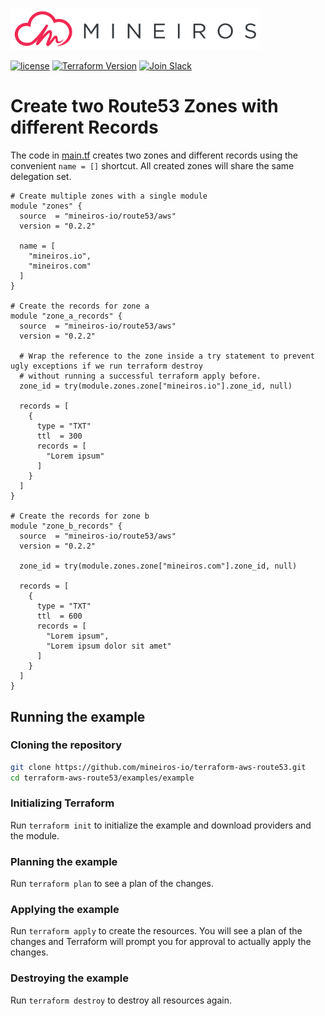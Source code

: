 [<img src="https://raw.githubusercontent.com/mineiros-io/brand/3bffd30e8bdbbde32c143e2650b2faa55f1df3ea/mineiros-primary-logo.svg" width="400"/>][homepage]

[![license][badge-license]][apache20]
[![Terraform Version][badge-terraform]][releases-terraform]
[![Join Slack][badge-slack]][slack]

# Create two Route53 Zones with different Records

The code in [main.tf] creates two zones and different records using the
convenient `name = []` shortcut.
All created zones will share the same delegation set.

```hcl
# Create multiple zones with a single module
module "zones" {
  source  = "mineiros-io/route53/aws"
  version = "0.2.2"

  name = [
    "mineiros.io",
    "mineiros.com"
  ]
}

# Create the records for zone a
module "zone_a_records" {
  source  = "mineiros-io/route53/aws"
  version = "0.2.2"

  # Wrap the reference to the zone inside a try statement to prevent ugly exceptions if we run terraform destroy
  # without running a successful terraform apply before.
  zone_id = try(module.zones.zone["mineiros.io"].zone_id, null)

  records = [
    {
      type = "TXT"
      ttl  = 300
      records = [
        "Lorem ipsum"
      ]
    }
  ]
}

# Create the records for zone b
module "zone_b_records" {
  source  = "mineiros-io/route53/aws"
  version = "0.2.2"

  zone_id = try(module.zones.zone["mineiros.com"].zone_id, null)

  records = [
    {
      type = "TXT"
      ttl  = 600
      records = [
        "Lorem ipsum",
        "Lorem ipsum dolor sit amet"
      ]
    }
  ]
}
```

## Running the example

### Cloning the repository

```bash
git clone https://github.com/mineiros-io/terraform-aws-route53.git
cd terraform-aws-route53/examples/example
```

### Initializing Terraform

Run `terraform init` to initialize the example and download providers and the module.

### Planning the example

Run `terraform plan` to see a plan of the changes.

### Applying the example

Run `terraform apply` to create the resources.
You will see a plan of the changes and Terraform will prompt you for approval to actually apply the changes.

### Destroying the example

Run `terraform destroy` to destroy all resources again.

<!-- References -->

[main.tf]: https://github.com/mineiros-io/terraform-aws-route53/blob/master/examples/multiple-domains-different-records/main.tf
[homepage]: https://mineiros.io/?ref=terraform-aws-route53
[badge-license]: https://img.shields.io/badge/license-Apache%202.0-brightgreen.svg
[badge-terraform]: https://img.shields.io/badge/terraform-0.13%20and%200.12.20+-623CE4.svg?logo=terraform
[badge-slack]: https://img.shields.io/badge/slack-@mineiros--community-f32752.svg?logo=slack
[releases-terraform]: https://github.com/hashicorp/terraform/releases
[apache20]: https://opensource.org/licenses/Apache-2.0
[slack]: https://join.slack.com/t/mineiros-community/shared_invite/zt-ehidestg-aLGoIENLVs6tvwJ11w9WGg
